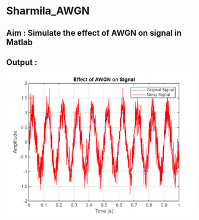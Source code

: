 # Sharmila_AWGN

## Aim : Simulate the effect of AWGN on signal in Matlab

## Output :
![output](<Screenshot 2024-04-21 001412.png>)